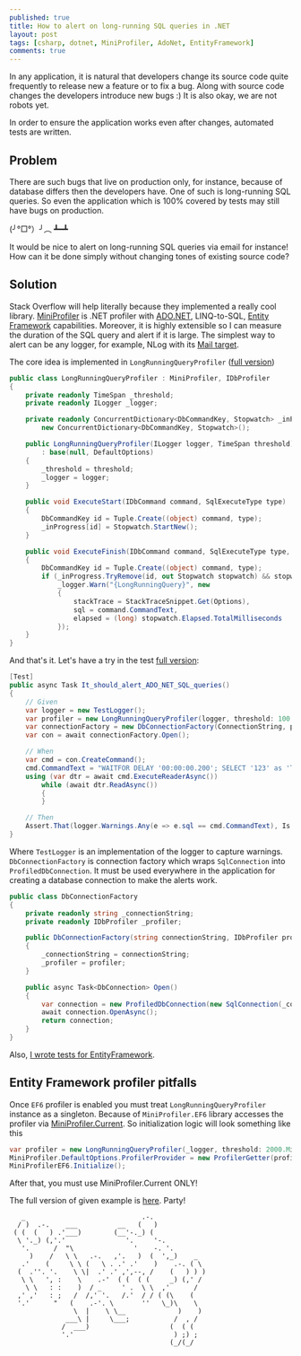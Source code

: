 ```yaml
---
published: true
title: How to alert on long-running SQL queries in .NET
layout: post
tags: [csharp, dotnet, MiniProfiler, AdoNet, EntityFramework]
comments: true
---
```


In any application, it is natural that developers change its source code quite frequently to release new a feature or to fix a bug. Along with source code changes the developers introduce new bugs :) It is also okay, we are not robots yet. 

In order to ensure the application works even after changes, automated tests are written.

## Problem

There are such bugs that live on production only, for instance, because of database differs then the developers have. One of such is long-running SQL queries. So even the application which is 100% covered by tests may still have bugs on production.

(╯°□°）╯︵ ┻━┻

It would be nice to alert on long-running SQL queries via email for instance! How can it be done simply without changing tones of existing source code?

## Solution

Stack Overflow will help literally because they implemented a really cool library. [MiniProfiler](https://miniprofiler.com/) is .NET profiler with [ADO.NET](https://miniprofiler.com/dotnet/HowTo/ProfileSql), LINQ-to-SQL, [Entity Framework](https://miniprofiler.com/dotnet/HowTo/ProfileEF6) capabilities. Moreover, it is highly extensible so I can measure the duration of the SQL query and alert if it is large. The simplest way to alert can be any logger, for example, NLog with its [Mail  target](https://github.com/nlog/NLog/wiki/Mail-target).

The core idea is implemented in `LongRunningQueryProfiler` ([full version](https://github.com/gaevoy/Gaev.Blog.Examples/blob/1.0.0/Gaev.Blog.Examples.SqlQueryLogger/LongRunningQueryProfiler.cs))

```c#
public class LongRunningQueryProfiler : MiniProfiler, IDbProfiler
{
    private readonly TimeSpan _threshold;
    private readonly ILogger _logger;

    private readonly ConcurrentDictionary<DbCommandKey, Stopwatch> _inProgress =
        new ConcurrentDictionary<DbCommandKey, Stopwatch>();

    public LongRunningQueryProfiler(ILogger logger, TimeSpan threshold) 
        : base(null, DefaultOptions)
    {
        _threshold = threshold;
        _logger = logger;
    }

    public void ExecuteStart(IDbCommand command, SqlExecuteType type)
    {
        DbCommandKey id = Tuple.Create((object) command, type);
        _inProgress[id] = Stopwatch.StartNew();
    }

    public void ExecuteFinish(IDbCommand command, SqlExecuteType type, DbDataReader _)
    {
        DbCommandKey id = Tuple.Create((object) command, type);
        if (_inProgress.TryRemove(id, out Stopwatch stopwatch) && stopwatch.Elapsed > _threshold)
            _logger.Warn("{LongRunningQuery}", new
            {
                stackTrace = StackTraceSnippet.Get(Options),
                sql = command.CommandText,
                elapsed = (long) stopwatch.Elapsed.TotalMilliseconds
            });
    }
}

```
And that's it. Let's have a try in the test [full version](https://github.com/gaevoy/Gaev.Blog.Examples/blob/1.0.0/Gaev.Blog.Examples.SqlQueryLogger/AlertLongRunningAdoNetQueriesTests.cs):
```c#
[Test]
public async Task It_should_alert_ADO_NET_SQL_queries()
{
    // Given
    var logger = new TestLogger();
    var profiler = new LongRunningQueryProfiler(logger, threshold: 100.Milliseconds());
    var connectionFactory = new DbConnectionFactory(ConnectionString, profiler);
    var con = await connectionFactory.Open();

    // When
    var cmd = con.CreateCommand();
    cmd.CommandText = "WAITFOR DELAY '00:00:00.200'; SELECT '123' as 'Test'";
    using (var dtr = await cmd.ExecuteReaderAsync())
        while (await dtr.ReadAsync())
        {
        }

    // Then
    Assert.That(logger.Warnings.Any(e => e.sql == cmd.CommandText), Is.True);
}
```

Where `TestLogger` is an implementation of the logger to capture warnings. `DbConnectionFactory` is connection factory which wraps `SqlConnection` into `ProfiledDbConnection`. It must be used everywhere in the application for creating a database connection to make the alerts work.
```c#
public class DbConnectionFactory
{
    private readonly string _connectionString;
    private readonly IDbProfiler _profiler;

    public DbConnectionFactory(string connectionString, IDbProfiler profiler)
    {
        _connectionString = connectionString;
        _profiler = profiler;
    }

    public async Task<DbConnection> Open()
    {
        var connection = new ProfiledDbConnection(new SqlConnection(_connectionString), _profiler);
        await connection.OpenAsync();
        return connection;
    }
}
```
Also, [I wrote tests for EntityFramework](https://github.com/gaevoy/Gaev.Blog.Examples/blob/1.0.0/Gaev.Blog.Examples.SqlQueryLogger/AlertLongRunningEfQueriesTests.cs).

## Entity Framework profiler pitfalls

Once `EF6` profiler is enabled you must treat `LongRunningQueryProfiler` instance as a singleton. Because of `MiniProfiler.EF6` library accesses the profiler via [MiniProfiler.Current](https://github.com/MiniProfiler/dotnet/blob/v4.0.138/src/MiniProfiler.EF6/EFProfiledDbProviderServices.cs#L64). So initialization logic will look something like this
 ```c#
var profiler = new LongRunningQueryProfiler(_logger, threshold: 2000.Milliseconds());
MiniProfiler.DefaultOptions.ProfilerProvider = new ProfilerGetter(profiler);
MiniProfilerEF6.Initialize();
```
After that, you must use MiniProfiler.Current ONLY!

The full version of given example is [here](https://github.com/gaevoy/Gaev.Blog.Examples/blob/1.0.0/Gaev.Blog.Examples.SqlQueryLogger/). Party!
```text
   _                             .-.
  / )  .-.    ___          __   (   )
 ( (  (   ) .'___)        (__'-._) (
  \ '._) (,'.'               '.     '-.
   '.      /  "\               '    -. '.
     )    /   \ \   .-.   ,'.   )  (  ',_)    _
   .'    (     \ \ (   \ . .' .'    )    .-. ( \
  (  .''. '.    \ \|  .' .' ,',--, /    (   ) ) )
   \ \   ', :    \    .-'  ( (  ( (     _) (,' /
    \ \   : :    )  / _     ' .  \ \  ,'      /
  ,' ,'   : ;   /  /,' '.   /.'  / / ( (\    (
  '.'      "   (    .-'. \       ''   \_)\    \
                \  |    \ \__             )    )
              ___\ |     \___;           /  , /
             /  ___)                    (  ( (
             '.'                         ) ;) ;
                                        (_/(_/
```